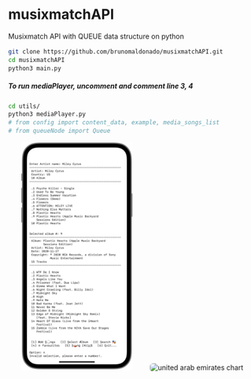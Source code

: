 # musixmatchAPI
Musixmatch API with QUEUE data structure on python

```sh
git clone https://github.com/brunomaldonado/musixmatchAPI.git
cd musixmatchAPI
python3 main.py
```

##### To run mediaPlayer, uncomment and comment line 3, 4

```sh
cd utils/
python3 mediaPlayer.py
# from config import content_data, example, media_songs_list
# from queueNode import Queue
```

<p align="center">
  <img src="./src/screenshot/home.png" style="border-radius:6px" width="45%" alt="trinidad_and_tobago chart">
&nbsp; &nbsp; &nbsp; &nbsp;
  <img src="./src/screenshot/dequeue.gif" style="border-radius:6px" width="41%" alt="united arab emirates chart">
</p>
<!-- <p align="center">
  <img src="./images/gibraltar_europe.png" style="border-radius:6px", width="45% alt="gibraltar chart">
&nbsp; &nbsp; &nbsp; &nbsp;
  <img src="./images/pie_asian_continent.png" style="border-radius:6px", width="45% alt="asian_continent chart">
</p> -->
